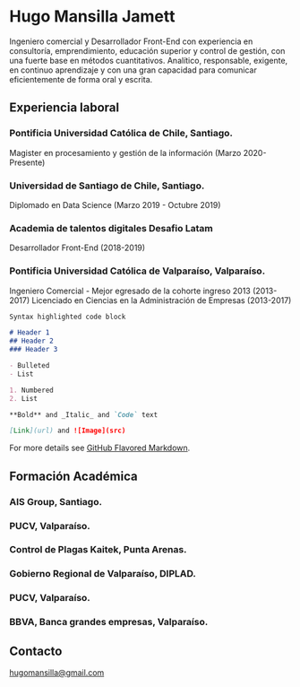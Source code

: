# Hugo Mansilla Jamett

Ingeniero comercial y Desarrollador Front-End con experiencia en consultoría, emprendimiento, educación superior y control de gestión, con una fuerte base en métodos cuantitativos. Analítico, responsable, exigente, en continuo aprendizaje y con una gran capacidad para comunicar eficientemente de forma oral y escrita. 

## Experiencia laboral

### Pontificia Universidad Católica de Chile, Santiago. 
Magister en procesamiento y gestión de la información (Marzo 2020-Presente)

### Universidad de Santiago de Chile, Santiago. 
Diplomado en Data Science (Marzo 2019 - Octubre 2019)

### Academia de talentos digitales Desafio Latam
Desarrollador Front-End (2018-2019)

### Pontificia Universidad Católica de Valparaíso, Valparaíso. 
Ingeniero Comercial - Mejor egresado de la cohorte ingreso 2013 (2013-2017)
Licenciado en Ciencias en la Administración de Empresas (2013-2017)

```markdown
Syntax highlighted code block

# Header 1
## Header 2
### Header 3

- Bulleted
- List

1. Numbered
2. List

**Bold** and _Italic_ and `Code` text

[Link](url) and ![Image](src)
```

For more details see [GitHub Flavored Markdown](https://guides.github.com/features/mastering-markdown/).

## Formación Académica 

### AIS Group, Santiago.

### PUCV, Valparaíso.

### Control de Plagas Kaitek, Punta Arenas.

### Gobierno Regional de Valparaíso, DIPLAD. 

### PUCV, Valparaíso.

### BBVA, Banca grandes empresas, Valparaíso. 


## Contacto
hugomansilla@gmail.com 
